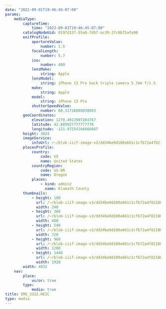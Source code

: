 ```yaml
---
date: "2022-09-01T19:46:45-07:00"
params:
    mediaType:
        captureTime:
            time: "2022-09-01T19:46:45-07:00"
        catalogNodeUid: 0197d137-55a8-7db7-ac39-2fc8b75afa90
        exifProfile:
            apertureValue:
                number: 1.5
            focalLength:
                number: 5.7
            iso:
                number: 400
            lensMake:
                string: Apple
            lensModel:
                string: iPhone 13 Pro back triple camera 5.7mm f/1.5
            make:
                string: Apple
            model:
                string: iPhone 13 Pro
            shutterSpeedValue:
                number: 60.31726868038003
        geoCoordinates:
            elevation: 1270.4913907284767
            latitude: 42.685027777777776
            longitude: -121.97254166666667
        height: 3024
        imageService:
            infoUrl: /~/blob-iiif-image-v3/dd34be0d100a661c1cfb72a4f821808ae47319ebc43afdc4902d09f65bee433f/info.json
        placesProfile:
            country:
                code: US
                name: United States
            countryRegion:
                code: US-OR
                name: Oregon
            places:
                - kind: admin2
                  name: Klamath County
        thumbnails:
            - height: 180
              url: /~/blob-iiif-image-v3/dd34be0d100a661c1cfb72a4f821808ae47319ebc43afdc4902d09f65bee433f/full/240%2C180/0/default.jpg
              width: 240
            - height: 360
              url: /~/blob-iiif-image-v3/dd34be0d100a661c1cfb72a4f821808ae47319ebc43afdc4902d09f65bee433f/full/480%2C360/0/default.jpg
              width: 480
            - height: 540
              url: /~/blob-iiif-image-v3/dd34be0d100a661c1cfb72a4f821808ae47319ebc43afdc4902d09f65bee433f/full/720%2C540/0/default.jpg
              width: 720
            - height: 960
              url: /~/blob-iiif-image-v3/dd34be0d100a661c1cfb72a4f821808ae47319ebc43afdc4902d09f65bee433f/full/1280%2C960/0/default.jpg
              width: 1280
            - height: 1440
              url: /~/blob-iiif-image-v3/dd34be0d100a661c1cfb72a4f821808ae47319ebc43afdc4902d09f65bee433f/full/1920%2C1440/0/default.jpg
              width: 1920
        width: 4032
    nav:
        place:
            us/or: true
        type:
            media: true
title: IMG_3332.HEIC
type: media
---
```

